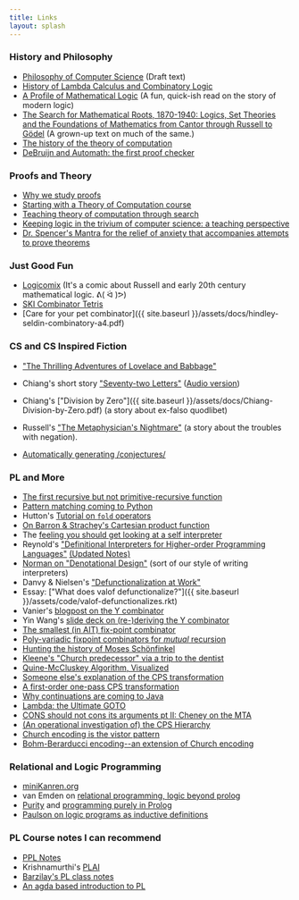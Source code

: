 ```yaml
---
title: Links
layout: splash
---
```



### History and Philosophy

- [Philosophy of Computer Science](https://cse.buffalo.edu/~rapaport/Papers/phics.pdf) (Draft text)
- [History of Lambda Calculus and Combinatory Logic](https://hope.simons-rock.edu/~pshields/cs/cmpt312/cardone-hindley.pdf)
- [A Profile of Mathematical Logic](https://store.doverpublications.com/0486434753.html) (A fun, quick-ish read on the story of modern logic)
- [The Search for Mathematical Roots, 1870-1940: Logics, Set Theories and the Foundations of Mathematics from Cantor through Russell to Gödel](https://press.princeton.edu/books/paperback/9780691058580/the-search-for-mathematical-roots-1870-1940) (A grown-up text on much of the same.)
- [The history of the theory of computation](https://cacm.acm.org/magazines/2014/1/170862-actually-turing-did-not-invent-the-computer/fulltext)
- [DeBruijn and Automath: the first proof checker](https://pure.tue.nl/ws/files/3614142/372812914182296.pdf)

### Proofs and Theory

- [Why we study proofs](http://people.math.sc.edu/cooper/proofs.pdf)
- [Starting with a Theory of Computation course](https://dl.acm.org/doi/10.1145/122413.122415)
- [Teaching theory of computation through search](https://dl.acm.org/doi/pdf/10.1145/3382036)
- [Keeping logic in the trivium of computer science: a teaching perspective](https://link.springer.com/article/10.1007/s10703-017-0301-z)
- [Dr. Spencer's Mantra for the relief of anxiety that accompanies attempts to prove theorems](https://users.wpi.edu/~martin/TEACHING/535/mantra.pdf)

### Just Good Fun

- [Logicomix](https://en.wikipedia.org/wiki/Logicomix) (It's a comic about Russell and early 20th century mathematical logic. ᕕ( ᐛ )ᕗ) 
- [SKI Combinator Tetris](https://dirk.rave.org/combinatris/)
- [Care for your pet combinator]({{ site.baseurl }}/assets/docs/hindley-seldin-combinatory-a4.pdf)


### CS and CS Inspired Fiction

- ["The Thrilling Adventures of Lovelace and Babbage"](https://en.wikipedia.org/wiki/The_Thrilling_Adventures_of_Lovelace_and_Babbage)
- Chiang's short story ["Seventy-two Letters"](https://ia802706.us.archive.org/33/items/TedChiangSeventyTwoLetters/Ted_Chiang_72_Letters.pdf) ([Audio version](https://archive.org/details/TedChiangSeventyTwoLetters))
- Chiang's ["Division by Zero"]({{ site.baseurl }}/assets/docs/Chiang-Division-by-Zero.pdf) (a story about ex-falso quodlibet)
- Russell's ["The Metaphysician's Nightmare"](http://www.naturalthinker.net/trl/texts/Russell,Bertrand/Philosophy/Russell,%20Bertrand%20-%20The%20Metaphysician%27s%20Nightmare.pdf) (a story about the troubles with negation).

- [Automatically generating /conjectures/](https://www.nature.com/articles/s41586-021-03229-4)


### PL and More

- [The first recursive but not primitive-recursive function](http://www.sciencedirect.com/science/article/pii/0315086079900247])
- [Pattern matching coming to Python](https://www.python.org/dev/peps/pep-0636/)
- Hutton's [Tutorial on `fold` operators](http://www.cs.nott.ac.uk/~pszgmh/fold.pdf)
- [On Barron & Strachey's Cartesian product function](https://www.brics.dk/RS/07/14/BRICS-RS-07-14.pdf)
- The [feeling you should get looking at a self interpreter](https://www.youtube.com/watch?v=Ow9AtuIuMLw)
- Reynold's ["Definitional Interpreters for Higher-order Programming Languages"](https://link.springer.com/content/pdf/10.1023/A:1010027404223.pdf) [(Updated Notes)](https://link.springer.com/content/pdf/10.1023/A:1010075320153.pdf)
- [Norman on "Denotational Design"](https://www.youtube.com/watch?v=O-8TNrWkhs8) (sort of our style of writing interpreters)
- Danvy & Nielsen's ["Defunctionalization at Work"](https://www.brics.dk/RS/01/23/BRICS-RS-01-23.pdf)
- Essay: ["What does valof defunctionalize?"]({{ site.baseurl }}/assets/code/valof-defunctionalizes.rkt)
- Vanier's [blogpost on the Y combinator](https://mvanier.livejournal.com/2897.html)
- Yin Wang's [slide deck on (re-)deriving the Y combinator](https://www.slideshare.net/yinwang0/reinventing-the-ycombinator)
- [The smallest (in AIT) fix-point combinator](https://tromp.github.io/cl/LC.pdf)
- [Poly-variadic fixpoint combinators for *mutual* recursion](http://okmij.org/ftp/Computation/fixed-point-combinators.html#Poly-variadic)
- [Hunting the history of Moses Schönfinkel](https://writings.stephenwolfram.com/2020/12/where-did-combinators-come-from-hunting-the-story-of-moses-schonfinkel/)
- [Kleene's "Church predecessor" via a trip to the dentist](http://link.springer.com/chapter/10.1007%2FBFb0062850)
- [Quine-McCluskey Algorithm, Visualized](https://www.mathematik.uni-marburg.de/~thormae/lectures/ti1/code/qmc/)
- [Someone else's explanation of the CPS transformation](https://www.cs.bgu.ac.il/~ppl202/wiki.files/class/notebook/4.2CPS.html)
- [A first-order one-pass CPS transformation](https://link.springer.com/content/pdf/10.1007/3-540-45931-6_8.pdf)
- [Why continuations are coming to Java](https://www.youtube.com/watch?v=9vupFNsND6o)
- [Lambda: the Ultimate GOTO](https://web.archive.org/web/20110718095430/http://repository.readscheme.org/ftp/papers/ai-lab-pubs/AIM-443.pdf)
- [CONS should not cons its arguments pt II: Cheney on the MTA](https://dl.acm.org/doi/10.1145/214448.214454)
- [(An operational investigation of) the CPS Hierarchy](https://link.springer.com/content/pdf/10.1007/3-540-49099-X_15.pdf)
- [Church encoding is the vistor pattern](https://www.haskellforall.com/2021/01/the-visitor-pattern-is-essentially-same.html)
- [Bohm-Berarducci encoding--an extension of Church encoding](http://okmij.org/ftp/tagless-final/course/Boehm-Berarducci.html)


### Relational and Logic Programming

- [miniKanren.org](http://minikanren.org)
- van Emden on [relational programming, logic beyond prolog](https://arxiv.org/pdf/1412.3480.pdf)
- [Purity](https://www.metalevel.at/prolog/purity) and [programming purely in Prolog](http://www.complang.tuwien.ac.at/ulrich/papers/PDF/2008-fdpe.pdf)
- [Paulson on logic programs as inductive definitions](https://link.springer.com/chapter/10.1007/BFb0038699)


### PL Course notes I can recommend

- [PPL Notes](https://www.cs.bgu.ac.il/~mira/ppl-book-full.pdf)
- Krishnamurthi's [PLAI](http://cs.brown.edu/courses/cs173/2012/book/)
- [Barzilay's PL class notes](https://pl.barzilay.org/lec98)
- [An agda based introduction to PL](https://plfa.github.io/GettingStarted/)

